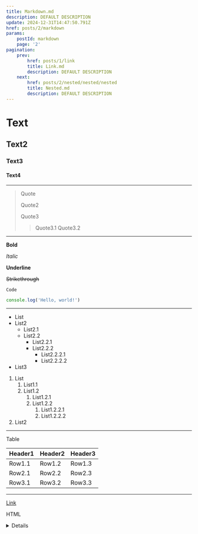 ```yaml
---
title: Markdown.md
description: DEFAULT DESCRIPTION
update: 2024-12-31T14:47:50.791Z
href: posts/2/markdown
params:
    postId: markdown
    page: '2'
pagination:
    prev:
        href: posts/1/link
        title: Link.md
        description: DEFAULT DESCRIPTION
    next:
        href: posts/2/nested/nested/nested
        title: Nested.md
        description: DEFAULT DESCRIPTION
---
```


# Text

## Text2

### Text3

#### Text4

---

> Quote
>
> Quote2
>
> Quote3
>
> > Quote3.1
> > Quote3.2

---

**Bold**

_Italic_

**Underline**

~~Strikethrough~~

`Code`

```js
console.log('Hello, world!')
```

---

- List
- List2
    - List2.1
    - List2.2
        - List2.2.1
        - List2.2.2
            - List2.2.2.1
            - List2.2.2.2
- List3

1.  List
    1.  List1.1
    2.  List1.2
        1.  List1.2.1
        2.  List1.2.2
            1.  List1.2.2.1
            2.  List1.2.2.2
2.  List2

---

Table

| Header1 | Header2 | Header3 |
| ------- | ------- | ------- |
| Row1.1  | Row1.2  | Row1.3  |
| Row2.1  | Row2.2  | Row2.3  |
| Row3.1  | Row3.2  | Row3.3  |

---

[Link](https://example.com)

HTML

<details>
<summary>Details</summary>

Details content

</details>
